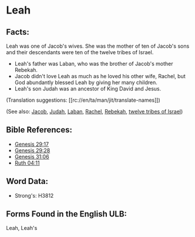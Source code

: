 # Leah

## Facts:

Leah was one of Jacob's wives. She was the mother of ten of Jacob's sons and their descendants were ten of the twelve tribes of Israel.

* Leah's father was Laban, who was the brother of Jacob's mother Rebekah.
* Jacob didn't love Leah as much as he loved his other wife, Rachel, but God abundantly blessed Leah by giving her many children.
* Leah's son Judah was an ancestor of King David and Jesus.

(Translation suggestions: [[rc://en/ta/man/jit/translate-names]])

(See also: [Jacob](../names/jacob.md), [Judah](../names/judah.md), [Laban](../names/laban.md), [Rachel](../names/rachel.md), [Rebekah](../names/rebekah.md), [twelve tribes of Israel](../other/12tribesofisrael.md))

## Bible References:

* [Genesis 29:17](rc://en/tn/help/gen/29/17)
* [Genesis 29:28](rc://en/tn/help/gen/29/28)
* [Genesis 31:06](rc://en/tn/help/gen/31/06)
* [Ruth 04:11](rc://en/tn/help/rut/04/11)

## Word Data:

* Strong's: H3812

## Forms Found in the English ULB:

Leah, Leah's
